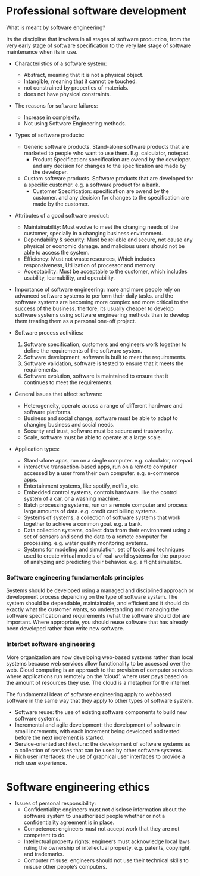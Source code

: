 # Professional software development

What is meant by software engineering?

Its the discipline that involves in all stages of software production, from the very early stage of software specification to the very late stage of software maintenance when its in use.

- Characteristics of a software system:
    - Abstract, meaning that it is not a physical object.
    - Intangible, meaning that it cannot be touched.
    - not constrained by properties of materials.
    - does not have physical constraints.

- The reasons for software failures:
    - Increase in complexity.
    - Not using Software Engineering methods.

- Types of software products:
    - Generic software products. Stand-alone software products that are marketed to people who want to use them. E.g. calculator, notepad.
        - Product Specification: specification are owend by the developer. and any decision for changes to the specification are made by the developer.
    - Custom software products. Software products that are developed for a specific customer. e.g. a software product for a bank.
        - Customer Specification: specification are owend by the customer. and any decision for changes to the specification are made by the customer.

- Attributes of a good software product:
    - Maintainability: Must evolve to meet the changing needs of the customer, specially in a changing business environment.
    - Dependability & security: Must be reliable and secure, not cause any physical or economic damage. and malicious users should not be able to access the system.
    - Efficiency: Must not waste resources, Which includes responsiveness, Utilization of processor and memory
    - Acceptability: Must be acceptable to the customer, which includes usability, learnability, and operability.

- Importance of software engineering: more and more people rely on advanced software systems to perform their daily tasks. and the software systems are becoming more complex and more critical to the success of the business. therfore, its usually cheaper to develop software systems using software engineering methods than to develop them treating them as a personal one-off project.

- Software process activities:
    1. Software specification, customers and engineers work together to define the requirements of the software system.
    2. Software development, software is built to meet the requirements.
    3. Software validation, software is tested to ensure that it meets the requirements.
    4. Software evolution, software is maintained to ensure that it continues to meet the requirements.

- General issues that affect software:
    - Heterogeneity, operate across a range of different hardware and software platforms.
    - Business and social change, software must be able to adapt to changing business and social needs.
    - Security and trust, software must be secure and trustworthy.
    - Scale, software must be able to operate at a large scale.

- Application types:
    - Stand-alone apps, run on a single computer. e.g. calculator, notepad.
    - interactive transaction-based apps, run on a remote computer accessed by a user from their own computer. e.g. e-commerce apps.
    - Entertainment systems, like spotify, netflix, etc.
    - Embedded control systems, controls hardware. like the control system of a car, or a washing machine.
    - Batch processing systems, run on a remote computer and process large amounts of data. e.g. credit card billing systems.
    - Systems of systems, a collection of software systems that work together to achieve a common goal. e.g. a bank.
    - Data collection systems, collect data from their environment using a set of sensors and send the data to a remote computer for processing. e.g. water quality monitoring systems.
    - Systems for modeling and simulation, set of tools and techniques used to create virtual models of real-world systems for the purpose of analyzing and predicting their behavior. e.g. a flight simulator. 

### Software engineering fundamentals principles

Systems should be developed using a managed and disciplined approach or development process depending on the type of software system. The system should be dependable, maintainable, and efficient and it should do exactly what the customer wants, so understanding and managing the software specification and requirements (what the software should do) are important. Where appropriate, you should reuse software that has already been developed rather than write new software.

### Interbet software engineering

More organization are now developing web-based systems rather than local systems because web services allow functionality to be accessed over the web. Cloud computing is an approach to the provision of computer services where applications run remotely on the ‘cloud’, where user pays based on the amount of resources they use. The cloud is a metaphor for the internet.

The fundamental ideas of software engineering apply to webbased software in the same way that they apply to other types of
software system.
- Software reuse: the use of existing software components to build new software systems.
- Incremental and agile development: the development of software in small increments, with each increment being developed and tested before the next increment is started.
- Service-oriented architecture: the development of software systems as a collection of services that can be used by other software systems.
- Rich user interfaces: the use of graphical user interfaces to provide a rich user experience.

# Software engineering ethics

- Issues of personal responsibility:
    - Confidentiality: engineers must not disclose information about the software system to unauthorized people whether or not a confidentiality agreement is in place.
    - Competence: engineers must not accept work that they are not competent to do.
    - Intellectual property rights: engineers must acknowledge local laws ruling the ownership of intellectual property. e.g. patents, copyright, and trademarks.
    - Computer misuse: engineers should not use their technical skills to misuse other people’s computers.